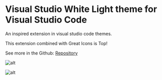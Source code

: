 # Visual Studio White Light theme for Visual Studio Code

An inspired extension in visual studio code themes.

This extension combined with Great Icons is Top!

See more in the Github:
[Repository](https://github.com/b2005luis/visual-studio-white-light-theme)

![alt](https://link)

![alt](https://link)